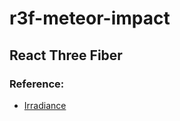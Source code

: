 # r3f-meteor-impact
## React Three Fiber
### Reference:
- [Irradiance](https://www.youtube.com/watch?v=hGIYEBd-NZk)
